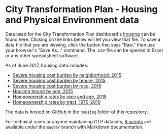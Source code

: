 # City Transformation Plan - Housing and Physical Environment data

Data used for the City Transformation Plan dashboard's [housing](https://ct-data-haven.github.io/ctp-dash/pages/housing.html) can be found here. Clicking on the links below will let you view that file. To save a data file that you are viewing, click the button that says "Raw," then use your browser's "Save As..." command. The .csv file can be opened in Excel or any other spreadsheet software.

As of June 2017, housing data includes:

* [Severe housing cost burden by neighborhood, 2015](acs_cost_burden_by_neighborhood.csv)
* [Severe housing cost burden by tenure, 2015](acs_cost_burden_by_tenure.csv)
* [Severe housing cost burden by race, 2015](severe_burden_by_race.csv)
* [Housing tenure by age, 2015](acs_tenure_by_age.csv)
* [Homeownership rates by race and age, 2015](homeownership_by_race_age.csv)
* [Homeownership rates by tract, 1970-2010](homeownership_tract_time.csv)

The data is hosted on GitHub in the [`housing`](./) folder of this repository.

For technical users or anyone maintaining CTP datasets, [R scripts](../../../../tree/master/R) are available under the `master` branch with Markdown documentation.
